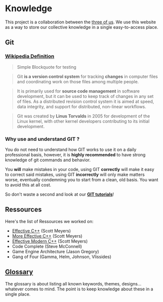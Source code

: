 # Knowledge

This project is a collaboration between the [three of us](team.md). We use this website as a 
way to store our collective knowledge in a single easy-to-access place.

## Git

### [Wikipedia Definition](https://en.wikipedia.org/wiki/Git)

> Simple Blockquote for testing

> Git **is a version control system** for tracking 
> **changes** in computer files and coordinating 
> work on those files among multiple people.  

> It is primarily used for **source code
> management** in software development,
> but it can be used to keep track of 
> changes in any set of files. As a 
> distributed revision control system it is
> aimed at speed, data integrity, and 
> support for distributed, non-linear 
> workflows.  
    
> Git was created by **Linus Torvalds** in 
> 2005 for development of the Linux 
> kernel, with other kernel developers 
> contributing to its initial development.  

### Why use and understand GIT ?

You do not need to understand how GIT works to use it on a daily professional basis, 
however, it is **highly recommended** to have strong knowledge
of git commands and behavior.

You **will** make mistakes in your code, using GIT **correctly**
will make it easy to correct said mistakes, using GIT **incorrectly** 
will only make matters worse, 
eventually condemning you to start from a clean, old basis. You want to avoid this at all cost.

So don't waste a second and look at our **[GIT tutorials](gittutorial.md)**!

## Ressources

Here's the list of Ressources we worked on:
+ [Effective C++](effectivemoderncpp.md) (Scott Meyers)
+ [More Effective C++]([More-Effective-Cpp]-Index) (Scott Meyers)
+ [Effective Modern C++](effectivemoderncpp.md) (Scott Meyers)
+ Code Complete (Steve McConnell)
+ Game Engine Architecture (Jason Gregory)
+ Gang of Four (Gamma, Helm, Johnson, Vlissides)

## [Glossary](glossary.md)

The glossary is about listing all known keywords, themes, designs... whatever comes to mind.
The point is to keep knowledge about these in a single place.